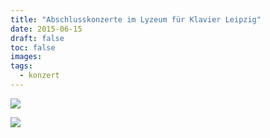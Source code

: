 ```yaml
---
title: "Abschlusskonzerte im Lyzeum für Klavier Leipzig"
date: 2015-06-15
draft: false
toc: false
images:
tags: 
  - konzert
---
```


![](/images/201506-abschlusskonzert-juni-small.jpg)

![](/images/201506-abschlusskonzert-juni-nach-dem-konzert.jpg)


